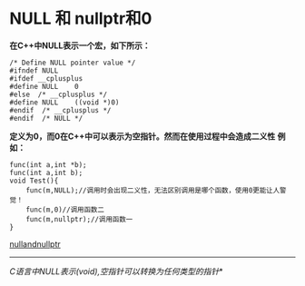 # NULL 和 nullptr和0
**在C++中NULL表示一个宏，如下所示：**
```
/* Define NULL pointer value */
#ifndef NULL
#ifdef __cplusplus
#define NULL    0
#else  /* __cplusplus */
#define NULL    ((void *)0)
#endif  /* __cplusplus */
#endif  /* NULL */
```
**定义为0，而0在C++中可以表示为空指针。然而在使用过程中会造成二义性**
**例如：**
```
func(int a,int *b);
func(int a,int b);
void Test(){
    func(m,NULL);//调用时会出现二义性，无法区别调用是哪个函数，使用0更能让人警觉！
    func(m,0)//调用函数二
    func(m,nullptr);//调用函数一
}
```
[nullandnullptr](./nullandnullptr.cpp)
****************
**C语言中NULL表示(void*),空指针可以转换为任何类型的指针**
